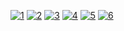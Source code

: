 <a href="https://ibb.co/G9Yv25T"><img src="https://i.ibb.co/NrD6jyS/1.jpg" alt="1" border="0"></a>
<a href="https://ibb.co/sbCXJ8v"><img src="https://i.ibb.co/gmdcFkM/2.jpg" alt="2" border="0"></a>
<a href="https://ibb.co/QYd6Q4Y"><img src="https://i.ibb.co/bNJrmkN/3.jpg" alt="3" border="0"></a>
<a href="https://ibb.co/qd33yDF"><img src="https://i.ibb.co/s2ddmgJ/4.jpg" alt="4" border="0"></a>
<a href="https://imgbb.com/"><img src="https://i.ibb.co/0mW9g7D/5.jpg" alt="5" border="0"></a>
<a href="https://ibb.co/h7jrtZd"><img src="https://i.ibb.co/M24K3G1/6.jpg" alt="6" border="0"></a>
 
